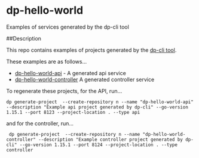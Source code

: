 # dp-hello-world
Examples of services generated by the dp-cli tool

##Description

This repo contains examples of projects generated by the [dp-cli tool](https://github.com/ONSdigital/dp-cli).

These examples are as follows…
 - [dp-hello-world-api](https://github.com/ONSdigital/dp-hello-world-api/) - A generated api service
 - [dp-hello-world-controller](https://github.com/ONSdigital/dp-hello-world-controller/) A generated controller service

To regenerate these projects, for the API, run…

```
dp generate-project  --create-repository n --name "dp-hello-world-api" --description "Example api project generated by dp-cli" --go-version 1.15.1 --port 8123 --project-location . --type api
```

and for the controller, run…

```
 dp generate-project  --create-repository n --name "dp-hello-world-controller" --description "Example controller project generated by dp-cli" --go-version 1.15.1 --port 8124 --project-location . --type controller
```
